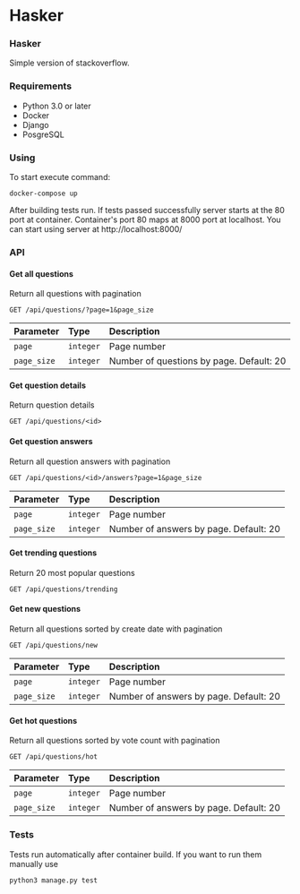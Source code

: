 # Hasker


### Hasker

Simple version of stackoverflow.

### Requirements

 - Python 3.0 or later
 - Docker
 - Django
 - PosgreSQL

### Using

To start execute command:

```
docker-compose up
```  
After building tests run. 
If tests passed successfully server starts at the 80 port at container. Container's port 80 maps at 8000 port at localhost.
You can start using server at  http://localhost:8000/ 

### API

#### Get all questions

Return all questions with pagination

```http
GET /api/questions/?page=1&page_size
```
| Parameter | Type | Description |
| :--- | :--- | :--- |
| `page` | `integer` | Page number |
| `page_size` | `integer` | Number of questions by page. Default: 20 |

#### Get question details

Return question details

```http
GET /api/questions/<id>
```

#### Get question answers

Return all question answers with pagination

```http
GET /api/questions/<id>/answers?page=1&page_size
```
| Parameter | Type | Description |
| :--- | :--- | :--- |
| `page` | `integer` | Page number |
| `page_size` | `integer` | Number of answers by page. Default: 20 |


#### Get trending questions

Return 20 most popular questions 

```http
GET /api/questions/trending
```

#### Get new questions

Return all questions sorted by create date with pagination

```http
GET /api/questions/new
```

| Parameter | Type | Description |
| :--- | :--- | :--- |
| `page` | `integer` | Page number |
| `page_size` | `integer` | Number of answers by page. Default: 20 |


#### Get hot questions

Return all questions sorted by vote count with pagination

```http
GET /api/questions/hot
```

| Parameter | Type | Description |
| :--- | :--- | :--- |
| `page` | `integer` | Page number |
| `page_size` | `integer` | Number of answers by page. Default: 20 |

### Tests 

Tests run automatically after container build. If you want to run them manually use

```
python3 manage.py test 
```




